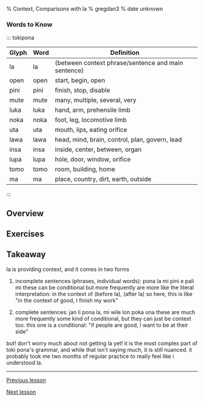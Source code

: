 % Context, Comparisons with la
% gregdan3
% date unknown

### Words to Know

::: tokipona

| Glyph | Word | Definition                                          |
| ----- | ---- | --------------------------------------------------- |
| la    | la   | (between context phrase/sentence and main sentence) |
| open  | open | start, begin, open                                  |
| pini  | pini | finish, stop, disable                               |
| mute  | mute | many, multiple, several, very                       |
| luka  | luka | hand, arm, prehensile limb                          |
| noka  | noka | foot, leg, locomotive limb                          |
| uta   | uta  | mouth, lips, eating orifice                         |
| lawa  | lawa | head, mind, brain, control, plan, govern, lead      |
| insa  | insa | inside, center, between, organ                      |
| lupa  | lupa | hole, door, window, orifice                         |
| tomo  | tomo | room, building, home                                |
| ma    | ma   | place, country, dirt, earth, outside                |

:::

## Overview

## Exercises

## Takeaway

la is providing context, and it comes in two forms

1. incomplete sentences (phrases, individual words):
   pona la mi pini e pali mi
   these can be conditional but more frequently are more like the literal interpretation: in the context of (before la), (after la)
   so here, this is like "in the context of good, I finish my work"

2. complete sentences:
   jan li pona la, mi wile lon poka ona
   these are much more frequently some kind of conditional, but they can just be context too. this one is a conditional:
   "if people are good, I want to be at their side"

but! don't worry much about not getting la yet! it is the most complex part of toki pona's grammar, and while that isn't saying much, it is still nuanced. it probably took me two months of regular practice to really feel like i understood la.

---

[Previous lesson](./preps.html)

[Next lesson](./seme.html)
